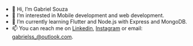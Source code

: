 - 👋 Hi, I’m Gabriel Souza
- 👀 I’m interested in Mobile development and web development.
- 🌱 I’m currently learning Flutter and Node.js with Express and MongoDB.
- 📫 You can reach me on [Linkedin](https://www.linkedin.com/in/gabrielsouza007/), [Instagram](https://www.instagram.com/binhosouza/) or email: gabrielss_@outlook.com.

<!---
gsouza97/gsouza97 is a ✨ special ✨ repository because its `README.md` (this file) appears on your GitHub profile.
You can click the Preview link to take a look at your changes.
--->
